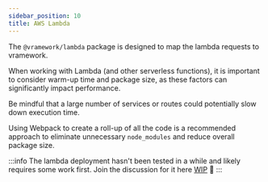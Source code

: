 ```yaml
---
sidebar_position: 10
title: AWS Lambda
---
```


The `@vramework/lambda` package is designed to map the lambda requests to vramework.

When working with Lambda (and other serverless functions), it is important to consider warm-up time and package size, as these factors can significantly impact performance.

Be mindful that a large number of services or routes could potentially slow down execution time.

Using Webpack to create a roll-up of all the code is a recommended approach to eliminate unnecessary `node_modules` and reduce overall package size.

:::info
The lambda deployment hasn't been tested in a while and likely requires some work first. Join the discussion for it here [WIP](https://github.com/vramework/vramework.io/issues/2)
 🚧
:::